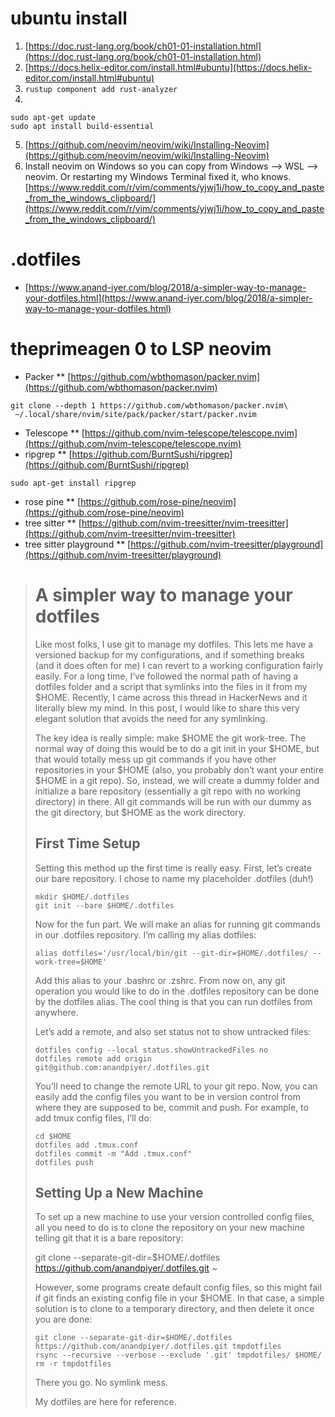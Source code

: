 # ubuntu install
1. [https://doc.rust-lang.org/book/ch01-01-installation.html](https://doc.rust-lang.org/book/ch01-01-installation.html)
2. [https://docs.helix-editor.com/install.html#ubuntu](https://docs.helix-editor.com/install.html#ubuntu)
3. `rustup component add rust-analyzer`
4. 
```
sudo apt-get update
sudo apt install build-essential
```
5. [https://github.com/neovim/neovim/wiki/Installing-Neovim](https://github.com/neovim/neovim/wiki/Installing-Neovim)
6. Install neovim on Windows so you can copy from Windows --> WSL --> neovim. Or restarting my Windows Terminal fixed it, who knows. [https://www.reddit.com/r/vim/comments/yjwj1i/how_to_copy_and_paste_from_the_windows_clipboard/](https://www.reddit.com/r/vim/comments/yjwj1i/how_to_copy_and_paste_from_the_windows_clipboard/)

# .dotfiles
* [https://www.anand-iyer.com/blog/2018/a-simpler-way-to-manage-your-dotfiles.html](https://www.anand-iyer.com/blog/2018/a-simpler-way-to-manage-your-dotfiles.html)

# theprimeagen 0 to LSP neovim
* Packer
** [https://github.com/wbthomason/packer.nvim](https://github.com/wbthomason/packer.nvim)
```
git clone --depth 1 https://github.com/wbthomason/packer.nvim\
 ~/.local/share/nvim/site/pack/packer/start/packer.nvim
```
* Telescope
** [https://github.com/nvim-telescope/telescope.nvim](https://github.com/nvim-telescope/telescope.nvim)
* ripgrep
** [https://github.com/BurntSushi/ripgrep](https://github.com/BurntSushi/ripgrep)
```
sudo apt-get install ripgrep
```
* rose pine
** [https://github.com/rose-pine/neovim](https://github.com/rose-pine/neovim)
* tree sitter
** [https://github.com/nvim-treesitter/nvim-treesitter](https://github.com/nvim-treesitter/nvim-treesitter)
* tree sitter playground
** [https://github.com/nvim-treesitter/playground](https://github.com/nvim-treesitter/playground)

> # A simpler way to manage your dotfiles
> Like most folks, I use git to manage my dotfiles. This lets me have a versioned backup for my configurations, and if something breaks (and it does often for me) I can revert to a working configuration fairly easily. For a long time, I’ve followed the normal path of having a dotfiles folder and a script that symlinks into the files in it from my $HOME. Recently, I came across this thread in HackerNews and it literally blew my mind. In this post, I would like to share this very elegant solution that avoids the need for any symlinking.
> 
> The key idea is really simple: make $HOME the git work-tree. The normal way of doing this would be to do a git init in your $HOME, but that would totally mess up git commands if you have other repositories in your $HOME (also, you probably don’t want your entire $HOME in a git repo). So, instead, we will create a dummy folder and initialize a bare repository (essentially a git repo with no working directory) in there. All git commands will be run with our dummy as the git directory, but $HOME as the work directory.
> ## First Time Setup
> 
> Setting this method up the first time is really easy. First, let’s create our bare repository. I chose to name my placeholder .dotfiles (duh!)
> ```
> mkdir $HOME/.dotfiles
> git init --bare $HOME/.dotfiles
> ```
> Now for the fun part. We will make an alias for running git commands in our .dotfiles repository. I’m calling my alias dotfiles:
> ```
> alias dotfiles='/usr/local/bin/git --git-dir=$HOME/.dotfiles/ --work-tree=$HOME'
> ```
> Add this alias to your .bashrc or .zshrc. From now on, any git operation you would like to do in the .dotfiles repository can be done by the dotfiles alias. The cool thing is that you can run dotfiles from anywhere.
> 
> Let’s add a remote, and also set status not to show untracked files:
> ```
> dotfiles config --local status.showUntrackedFiles no
> dotfiles remote add origin git@github.com:anandpiyer/.dotfiles.git
> ```
> You’ll need to change the remote URL to your git repo. Now, you can easily add the config files you want to be in version control from where they are supposed to be, commit and push. For example, to add tmux config files, I’ll do:
> ```
> cd $HOME
> dotfiles add .tmux.conf
> dotfiles commit -m "Add .tmux.conf"
> dotfiles push
> ```
> ## Setting Up a New Machine
> 
> To set up a new machine to use your version controlled config files, all you need to do is to clone the repository on your new machine telling git that it is a bare repository:
> 
> git clone --separate-git-dir=$HOME/.dotfiles https://github.com/anandpiyer/.dotfiles.git ~
> 
> However, some programs create default config files, so this might fail if git finds an existing config file in your $HOME. In that case, a simple solution is to clone to a temporary directory, and then delete it once you are done:
> ```
> git clone --separate-git-dir=$HOME/.dotfiles https://github.com/anandpiyer/.dotfiles.git tmpdotfiles
> rsync --recursive --verbose --exclude '.git' tmpdotfiles/ $HOME/
> rm -r tmpdotfiles
> ```
> There you go. No symlink mess.
> 
> My dotfiles are here for reference.

